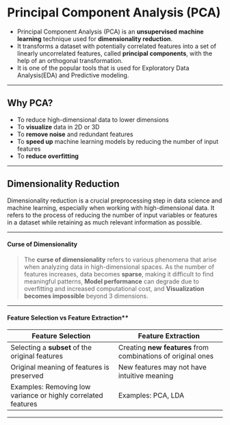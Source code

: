 # Principal Component Analysis (PCA)

- Principal Component Analysis (PCA) is an **unsupervised machine learning** technique used for **dimensionality reduction**. 
- It transforms a dataset with potentially correlated features into a set of linearly uncorrelated features, called **principal components**, with the help of an orthogonal transformation.
- It is one of the popular tools that is used for Exploratory Data Analysis(EDA) and Predictive modeling.

---

## Why PCA?

- To reduce high-dimensional data to lower dimensions
- To **visualize** data in 2D or 3D
- To **remove noise** and redundant features
- To **speed up** machine learning models by reducing the number of input features
- To **reduce overfitting**

---

## Dimensionality Reduction

Dimensionality reduction is a crucial preprocessing step in data science and machine learning, especially when working with high-dimensional data. 
It refers to the process of reducing the number of input variables or features in a dataset while retaining as much relevant information as possible.

---

#### Curse of Dimensionality

> The **curse of dimensionality** refers to various phenomena that arise when analyzing data in high-dimensional spaces. As the number of features increases, data becomes **sparse**, making it difficult to find meaningful patterns, **Model performance** can degrade due to overfitting and increased computational cost, and **Visualization becomes impossible** beyond 3 dimensions.



---

#### Feature Selection vs Feature Extraction**

| Feature Selection                                             | Feature Extraction                                           |
| ------------------------------------------------------------- | ------------------------------------------------------------ |
| Selecting a **subset** of the original features               | Creating **new features** from combinations of original ones |
| Original meaning of features is preserved                     | New features may not have intuitive meaning                  |
| Examples: Removing low variance or highly correlated features | Examples: PCA, LDA                             |


---



